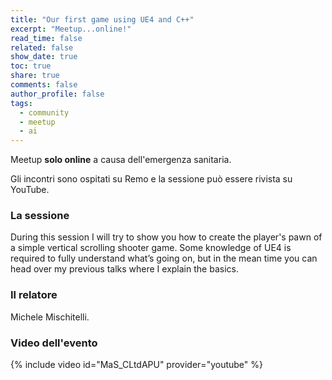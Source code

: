 ```yaml
---
title: "Our first game using UE4 and C++"
excerpt: "Meetup...online!"
read_time: false
related: false
show_date: true
toc: true
share: true
comments: false
author_profile: false
tags:
  - community
  - meetup
  - ai
---
```


Meetup **solo online** a causa dell'emergenza sanitaria.

Gli incontri sono ospitati su Remo e la sessione può essere rivista su YouTube.

### La sessione

During this session I will try to show you how to create the player's pawn of a simple vertical scrolling shooter game.
Some knowledge of UE4 is required to fully understand what’s going on, but in the mean time you can head over my previous talks where I explain the basics.

### Il relatore

Michele Mischitelli.

### Video dell'evento

{% include video id="MaS_CLtdAPU" provider="youtube" %}